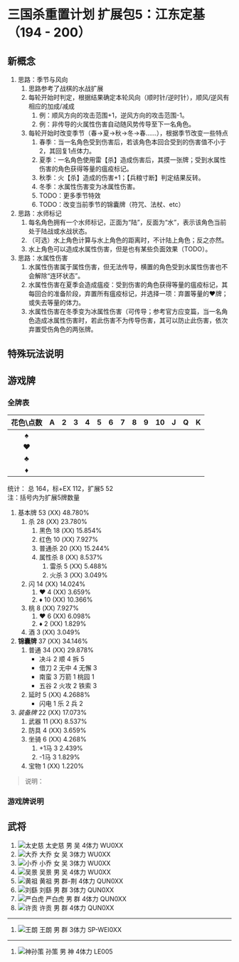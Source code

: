 # 三国杀重置计划 扩展包5：江东定基（194 - 200）

## 新概念

1. 思路：季节与风向
   1. 思路参考了战棋的水战扩展
   2. 每轮开始时判定，根据结果确定本轮风向（顺时针/逆时针），顺风/逆风有相应的加成/减成
      1. 例：顺风方向的攻击范围+1，逆风方向的攻击范围-1。
      2. 例：非传导的火属性伤害自动随风势传导至下一名角色。
   3. 每轮开始时改变季节（春→夏→秋→冬→春……），根据季节改变一些特点
      1. 春季：当一名角色受到伤害后，若该角色本回合受到的伤害值不小于2，其回复1点体力。
      2. 夏季：一名角色使用雷【杀】造成伤害后，其摸一张牌；受到水属性伤害的角色获得等量的瘟疫标记。
      3. 秋季：火【杀】造成的伤害+1；【兵粮寸断】判定结果反转。
      4. 冬季：水属性伤害变为冰属性伤害。
      5. TODO：更多季节特效
      6. TODO：改变当前季节的锦囊牌（符咒、法杖、etc）
2. 思路：水师标记
   1. 每名角色拥有一个水师标记，正面为“陆”，反面为“水”，表示该角色当前处于陆战或水战状态。
   2. （可选）水上角色计算与水上角色的距离时，不计陆上角色；反之亦然。
   3. 水上角色可以造成水属性伤害，但是也有某些负面效果（TODO）。
3. 思路：水属性伤害
   1. 水属性伤害属于属性伤害，但无法传导，横置的角色受到水属性伤害也不会解除“连环状态”。
   2. 水属性伤害在夏季会造成瘟疫：受到伤害的角色获得等量的瘟疫标记，其每回合的准备阶段，弃置所有瘟疫标记，并选择一项：弃置等量的♥牌；或失去等量的体力。
   3. 水属性伤害在冬季变为冰属性伤害（可传导；参考官方应变篇，当一名角色造成冰属性伤害时，若此伤害不为传导伤害，其可以防止此伤害，依次弃置受伤角色的两张牌。

## 特殊玩法说明

## 游戏牌

### 全牌表

| 花色\点数 |   A   |   2   |   3   |   4   |   5   |   6   |   7   |   8   |   9   |  10   |   J   |   Q   |   K   |
| :-------: | :---: | :---: | :---: | :---: | :---: | :---: | :---: | :---: | :---: | :---: | :---: | :---: | :---: |
|     ♠     |       |       |       |       |       |       |       |       |       |       |       |       |       |
|     ♥     |       |       |       |       |       |       |       |       |       |       |       |       |       |
|     ♣     |       |       |       |       |       |       |       |       |       |       |       |       |       |
|     ♦     |       |       |       |       |       |       |       |       |       |       |       |       |       |

统计： 总 164，标+EX 112，扩展5 52  
注：括号内为扩展5牌数量

1. 基本牌 53 (XX) 48.780%
   1. 杀 28 (XX) 23.780%
      1. 黑色 18 (XX) 15.854%
      2. 红色 10 (XX) 7.927%
      3. 普通杀 20 (XX) 15.244%
      4. 属性杀 8 (XX) 8.537%
         1. 雷杀 5 (XX) 5.488%
         2. 火杀 3 (XX) 3.049%
   2. 闪 14 (XX) 14.024%
      1. ♥ 4 (XX) 3.659%
      2. ♦ 10 (XX) 10.366%
   3. 桃 8 (XX) 7.927%
      1. ♥ 6 (XX) 6.098%
      2. ♦ 2 (XX) 1.829%
   4. 酒 3 (XX) 3.049%
2. **锦囊牌** 37 (XX) 34.146%
   1. 普通 34 (XX) 29.878%
      - 决斗 2 顺 4 拆 5
      - 借刀 2 无中 4 无懈 3
      - 南蛮 3 万箭 1 桃园 1
      - 五谷 2 火攻 2 铁索 3
   2. 延时 5 (XX) 4.2688%
      - 闪电 1 乐 2 兵 2
3. *装备牌* 22 (XX) 17.073%
   1. 武器 11 (XX) 8.537%
   2. 防具 4 (XX) 3.659%
   3. 坐骑 6 (XX) 4.268%
      1. +1马 3 2.439%
      2. -1马 3 1.829%
   4. 宝物 1 (XX) 1.220%

> 说明：

### 游戏牌说明

## 武将

1. ![太史慈](../assets/images/heroes/E5-太史慈.png) 太史慈 男 吴 4体力 WU0XX
2. ![大乔](../assets/images/heroes/E5-大乔.png) 大乔 女 吴 3体力 WU0XX
3. ![小乔](../assets/images/heroes/E5-小乔.png) 小乔 女 吴 3体力 WU0XX
4. ![吴景](../assets/images/heroes/E5-吴景.png) 吴景 男 吴 4体力 WU0XX
5. ![黄祖](../assets/images/heroes/E5-黄祖.png) 黄祖 男 群-荆 4体力 QUN0XX
6. ![刘繇](../assets/images/heroes/E5-刘繇.png) 刘繇 男 群 3体力 QUN0XX
7. ![严白虎](../assets/images/heroes/E5-严白虎.png) 严白虎 男 群 4体力 QUN0XX
8. ![许贡](../assets/images/heroes/E5-许贡.png) 许贡 男 群 4体力 QUN0XX

----

1. ![王朗](../assets/images/heroes/E5-SP王朗.png) 王朗 男 群 3体力 SP-WEI0XX

----

1. ![神孙策](../assets/images/heroes/E5-神孙策.png) 孙策 男 神 4体力 LE005
